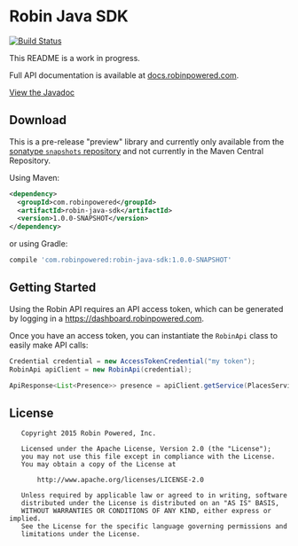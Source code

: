 # Robin Java SDK
[![Build Status](https://travis-ci.org/robinpowered/robin-java-sdk.svg?branch=master)](https://travis-ci.org/robinpowered/robin-java-sdk)

This README is a work in progress.

Full API documentation is available at [docs.robinpowered.com](https://docs.robinpowered.com).

[View the Javadoc](http://robinpowered.github.io/robin-java-sdk/javadoc)

## Download

This is a pre-release "preview" library and currently only available from the 
[sonatype `snapshots` repository](https://oss.sonatype.org/content/repositories/snapshots/com/robinpowered/robin-java-sdk/) and not currently in the
Maven Central Repository.

Using Maven:

```xml
<dependency>
  <groupId>com.robinpowered</groupId>
  <artifactId>robin-java-sdk</artifactId>
  <version>1.0.0-SNAPSHOT</version>
</dependency>
```

or using Gradle:

```groovy
compile 'com.robinpowered:robin-java-sdk:1.0.0-SNAPSHOT'
```

## Getting Started

Using the Robin API requires an API access token, which can be generated by logging in a https://dashboard.robinpowered.com. 

Once you have an access token, you can instantiate the `RobinApi` class to easily make API calls:

```java
Credential credential = new AccessTokenCredential("my token");
RobinApi apiClient = new RobinApi(credential);

ApiResponse<List<Presence>> presence = apiClient.getService(PlacesService.class).getPresence(mySpaceId).getData();
```


## License 


       Copyright 2015 Robin Powered, Inc.
    
       Licensed under the Apache License, Version 2.0 (the "License");
       you may not use this file except in compliance with the License.
       You may obtain a copy of the License at
    
           http://www.apache.org/licenses/LICENSE-2.0
    
       Unless required by applicable law or agreed to in writing, software
       distributed under the License is distributed on an "AS IS" BASIS,
       WITHOUT WARRANTIES OR CONDITIONS OF ANY KIND, either express or implied.
       See the License for the specific language governing permissions and
       limitations under the License.

